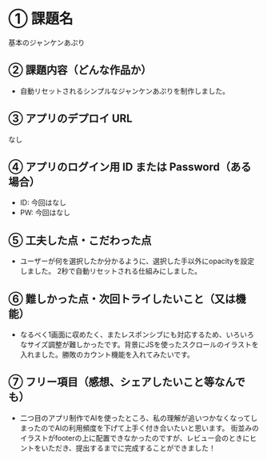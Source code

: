 # ① 課題名

基本のジャンケンあぷり

## ② 課題内容（どんな作品か）

- 自動リセットされるシンプルなジャンケンあぷりを制作しました。

## ③ アプリのデプロイ URL

なし

## ④ アプリのログイン用 ID または Password（ある場合）

- ID: 今回はなし
- PW: 今回はなし

## ⑤ 工夫した点・こだわった点

- ユーザーが何を選択したか分かるように、選択した手以外にopacityを設定しました。
2秒で自動リセットされる仕組みにしました。

## ⑥ 難しかった点・次回トライしたいこと（又は機能）

- なるべく1画面に収めたく、またレスポンシブにも対応するため、いろいろなサイズ調整が難しかったです。背景にJSを使ったスクロールのイラストを入れました。勝敗のカウント機能を入れてみたいです。

## ⑦ フリー項目（感想、シェアしたいこと等なんでも）

- 二つ目のアプリ制作でAIを使ったところ、私の理解が追いつかなくなってしまったのでAIの利用頻度を下げて上手く付き合いたいと思います。
街並みのイラストがfooterの上に配置できなかったのですが、レビュー会のときにヒントをいただき、提出するまでに完成することができました！
